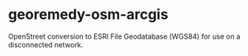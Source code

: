 georemedy-osm-arcgis
====================

OpenStreet conversion to ESRI File Geodatabase (WGS84) for use on a disconnected network.
